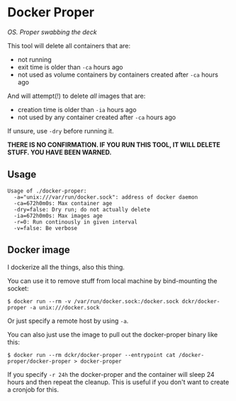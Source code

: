 # Docker Proper
*OS. Proper swabbing the deck*

This tool will delete all containers that are:

- not running
- exit time is older than `-ca` hours ago
- not used as volume containers by containers created after `-ca` hours ago

And will attempt(!) to delete *all* images that are:

- creation time is older than `-ia` hours ago
- not used by any container created after `-ca` hours ago

If unsure, use `-dry` before running it.

**THERE IS NO CONFIRMATION. IF YOU RUN THIS TOOL, IT WILL DELETE
STUFF. YOU HAVE BEEN WARNED.**

## Usage

    Usage of ./docker-proper:
      -a="unix:///var/run/docker.sock": address of docker daemon
      -ca=672h0m0s: Max container age
      -dry=false: Dry run; do not actually delete
      -ia=672h0m0s: Max images age
      -r=0: Run continously in given interval
      -v=false: Be verbose


## Docker image
I dockerize all the things, also this thing.

You can use it to remove stuff from local machine by bind-mounting the socket:

    $ docker run --rm -v /var/run/docker.sock:/docker.sock dckr/docker-proper -a unix:///docker.sock

Or just specify a remote host by using `-a`.

You can also just use the image to pull out the docker-proper binary like this:

    $ docker run --rm dckr/docker-proper --entrypoint cat /docker-proper/docker-proper > docker-proper

If you specify `-r 24h` the docker-proper and the container will sleep
24 hours and then repeat the cleanup. This is useful if you don't want
to create a cronjob for this.
